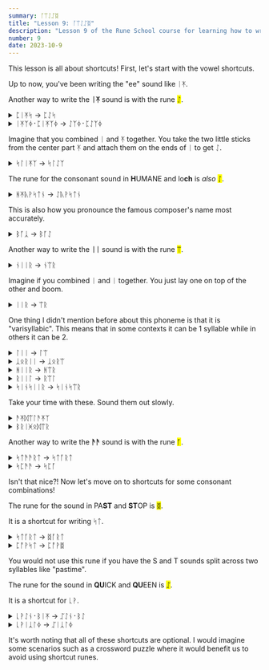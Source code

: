 ```yaml
---
summary: ᚪᛠᛇᛢᛥ
title: "Lesson 9: ᚪᛠᛇᛢᛥ"
description: "Lesson 9 of the Rune School course for learning how to write Modern English with the Anglo-Saxon futhorc"
number: 9
date: 2023-10-9
---
```


This lesson is all about shortcuts! First, let's start with the vowel shortcuts.

Up to now, you've been writing the "ee" sound like ᛁᛡ. 

Another way to write the <strong>ᛁᛡ</strong> sound is with the rune <mark>ᛇ</mark>.

<details>
    <summary>ᛈᛁᛡᛋ -> ᛈᛇᛋ</summary>
    <p>peace</p>
</details>

<details>
    <summary>ᛁᛡᛉᛄ᛫​ᛈᛁᛡᛉᛄ -> ᛇᛉᛄ᛫​ᛈᛇᛉᛄ</summary>
    <p>easy peasy</p>
</details>

Imagine that you combined ᛁ and ᛡ together. You take the two little sticks from the center part ᛡ and attach them on the ends of ᛁ to get ᛇ.

<details>
    <summary>ᛋᛚᛁᛡᛉ -> ᛋᛚᛇᛉ</summary>
    <p>sleaze</p>
</details>

The rune for the consonant sound in <strong>H</strong>UMANE and lo<strong>ch</strong> is *also* <mark>ᛇ</mark>.

<details>
    <summary>ᚻᛡᚣᚹᛋᛏᚾ -> ᛇᚣᚹᛋᛏᚾ</summary>
    <p>Houston</p>
</details>

This is also how you pronounce the famous composer's name most accurately.

<details>
    <summary>ᛒᚪᛣ -> ᛒᚪᛇ</summary>
    <p>Bach</p>
</details>

Another way to write the <strong>ᛁᛁ</strong> sound is with the rune <mark>ᛠ</mark>.

<details>
    <summary>ᚾᛁᛁᚱ -> ᚾᛠᚱ</summary>
    <p>near</p>
</details>

Imagine if you combined ᛁ and ᛁ together. You just lay one on top of the other and boom.

<details>
    <summary>ᛁᛁᚱ -> ᛠᚱ</summary>
    <p>ear</p>
</details>

One thing I didn't mention before about this phoneme is that it is "varisyllabic". This means that in some contexts it can be 1 syllable while in others it can be 2.

<details>
    <summary>ᛚᛁᛁ -> ᛚᛠ</summary>
    <p>Leah</p>
</details>

<details>
    <summary>ᛣᛟᚱᛁᛁ -> ᛣᛟᚱᛠ</summary>
    <p>Korea</p>
</details>

<details>
    <summary>ᚻᛁᛁᚱ -> ᚻᛠᚱ</summary>
    <p>here / hear</p>
</details>

<details>
    <summary>ᚱᛁᛁᛚ -> ᚱᛠᛚ</summary>
    <p>real</p>
</details>

<details>
    <summary>ᛋᛁᚾᛋᛁᛁᚱ -> ᛋᛁᚾᛋᛠᚱ</summary>
    <p>sincere</p>
</details>

Take your time with these. Sound them out slowly.

<details>
    <summary>ᚫᛡᛞᛠᛚᚫᛡᛉ</summary>
    <p>idealize</p>
</details>

<details>
    <summary>ᛒᚱᛁᚸᛟᛞᛠᚱ</summary>
    <p>brigadier</p>
</details>

Another way to write the <strong>ᚫᚫ</strong> sound is with the rune <mark>ᚪ</mark>.

<details>
    <summary>ᛋᛏᚫᚫᚱᛏ -> ᛋᛏᚪᚱᛏ</summary>
    <p>start</p>
</details>

<details>
    <summary>ᛋᛈᚫᚫ -> ᛋᛈᚪ</summary>
    <p>spa</p>
</details>

Isn't that nice?! Now let's move on to shortcuts for some consonant combinations!

The rune for the sound in PA<strong>ST</strong> and <strong>ST</strong>OP is <mark>ᛥ</mark>.

It is a shortcut for writing ᛋᛏ.

<details>
    <summary>ᛋᛏᚪᚱᛏ -> ᛥᚪᚱᛏ</summary>
    <p>start</p>
</details>

<details>
    <summary>ᛈᚩᚹᛋᛏ -> ᛈᚩᚹᛥ</summary>
    <p>post</p>
</details>

You would not use this rune if you have the S and T sounds split across two syllables like "pastime".

The rune for the sound in <strong>QU</strong>ICK and <strong>QU</strong>EEN is <mark>ᛢ</mark>.

It is a shortcut for ᚳᚹ.

<details>
    <summary>ᚳᚹᛇᚾ᛫​ᛒᛁᛡ -> ᛢᛇᚾ᛫​ᛒᛇ</summary>
    <p>queen bee</p>
</details>

<details>
    <summary>ᚳᚹᛁᛣᛚᛄ -> ᛢᛁᛣᛚᛄ​</summary>
    <p>quickly</p>
</details>

It's worth noting that all of these shortcuts are optional. I would imagine some scenarios such as a crossword puzzle where it would benefit us to avoid using shortcut runes.
